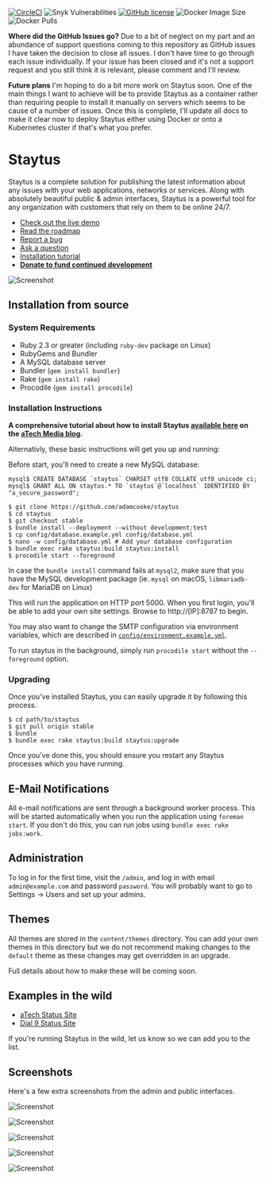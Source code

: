 [![CircleCI](https://circleci.com/gh/LordVeovis/staytus/tree/docker.svg?style=shield)](https://circleci.com/gh/LordVeovis/staytus/tree/docker) ![Snyk Vulnerabilities](https://img.shields.io/snyk/vulnerabilities/github/badges/shields) [![GitHub license](https://img.shields.io/github/license/LordVeovis/staytus)](https://github.com/LordVeovis/staytus/blob/docker/LICENSE) ![Docker Image Size](https://img.shields.io/docker/image-size/veovis/staytus) ![Docker Pulls](https://img.shields.io/docker/pulls/veovis/staytus)

**Where did the GitHub Issues go?** Due to a bit of neglect on my part and an abundance of support questions coming to this repository as GitHub issues I have taken the decision to close all issues. I don't have time to go through each issue individually. If your issue has been closed and it's not a support request and you still think it is relevant, please comment and I'll review. 

**Future plans** I'm hoping to do a bit more work on Staytus soon. One of the main things I want to achieve will be to provide Staytus as a container rather than requiring people to install it manually on servers which seems to be cause of a number of issues. Once this is complete, I'll update all docs to make it clear now to deploy Staytus either using Docker or onto a Kubernetes cluster if that's what you prefer.

# Staytus

Staytus is a complete solution for publishing the latest information about
any issues with your web applications, networks or services. Along with
absolutely beautiful public & admin interfaces, Staytus is a powerful tool for
any organization with customers that rely on them to be online 24/7.

* [Check out the live demo](http://demo.staytus.co)
* [Read the roadmap](https://github.com/adamcooke/staytus/blob/master/ROADMAP.md)
* [Report a bug](https://github.com/adamcooke/staytus/issues/new?labels=bug)
* [Ask a question](https://github.com/adamcooke/staytus/issues/new?labels=question)
* [Installation tutorial](https://atech.blog/atech/install-staytus-tutorial)
* **[Donate to fund continued development](http://monzo.me/adamcooke)**

![Screenshot](https://s.adamcooke.io/15/iOzvtk.png)

## Installation from source

### System Requirements

* Ruby 2.3 or greater (including `ruby-dev` package on Linux)
* RubyGems and Bundler
* A MySQL database server
* Bundler (`gem install bundler`)
* Rake (`gem install rake`)
* Procodile (`gem install procodile`)

### Installation Instructions

**A comprehensive tutorial about how to install Staytus [available here](https://atech.blog/atech/install-staytus-tutorial) on the [aTech Media blog](https://atech.blog).**

Alternativly, these basic instructions will get you up and running:

Before start, you'll need to create a new MySQL database:

```text
mysql$ CREATE DATABASE `staytus` CHARSET utf8 COLLATE utf8_unicode_ci;
mysql$ GRANT ALL ON staytus.* TO `staytus`@`localhost` IDENTIFIED BY "a_secure_password";
```

```text
$ git clone https://github.com/adamcooke/staytus
$ cd staytus
$ git checkout stable
$ bundle install --deployment --without development:test
$ cp config/database.example.yml config/database.yml
$ nano -w config/database.yml # Add your database configuration
$ bundle exec rake staytus:build staytus:install
$ procodile start --foreground
```

In case the `bundle install` command fails at `mysql2`, make sure that you have the MySQL development package (ie. `mysql` on macOS, `libmariadb-dev` for MariaDB on Linux)

This will run the application on HTTP port 5000. When you first
login, you'll be able to add your own site settings. Browse to http://[IP]:8787
to begin.

You may also want to change the SMTP configuration via environment variables,
which are described in [`config/environment.example.yml`](config/environment.example.yml).

To run staytus in the background, simply run `procodile start` without the `--foreground` option.

### Upgrading

Once you've installed Staytus, you can easily upgrade it by
following this process.

```text
$ cd path/to/staytus
$ git pull origin stable
$ bundle
$ bundle exec rake staytus:build staytus:upgrade
```

Once you've done this, you should ensure you restart any Staytus
processes which you have running.

## E-Mail Notifications

All e-mail notifications are sent through a background worker process. This will be started automatically when you run the application using `foreman start`. If you don't do this, you can run jobs using `bundle exec rake jobs:work`.

## Administration

To log in for the first time, visit the `/admin`, and log in with email
`admin@example.com` and password `password`. You will probably want to go to
Settings -> Users and set up your admins.

## Themes

All themes are stored in the `content/themes` directory. You can
add your own themes in this directory but we do not recommend
making changes to the `default` theme as these changes may get
overridden in an upgrade.

Full details about how to make these will be coming soon.

## Examples in the wild

* [aTech Status Site](https://status.atechmedia.com)
* [Dial 9 Status Site](https://status.dial9.co.uk)

If you're running Staytus in the wild, let us know so we can
add you to the list.

## Screenshots

Here's a few extra screenshots from the admin and public interfaces.

![Screenshot](https://s.adamcooke.io/15/SZ2WUI.png)

![Screenshot](https://s.adamcooke.io/15/TgqeV8.png)

![Screenshot](https://s.adamcooke.io/15/JErXE75Fhu.png)

![Screenshot](https://s.adamcooke.io/15/fb5kFe.png)

![Screenshot](https://s.adamcooke.io/15/9n5W4j.png)

